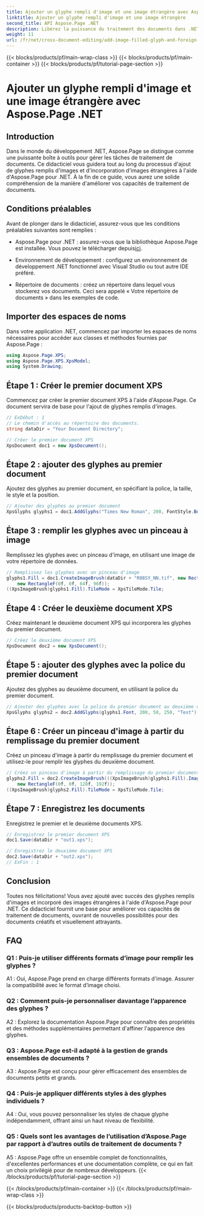 ```yaml
---
title: Ajouter un glyphe rempli d'image et une image étrangère avec Aspose.Page .NET
linktitle: Ajouter un glyphe rempli d'image et une image étrangère
second_title: API Aspose.Page .NET
description: Libérez la puissance du traitement des documents dans .NET avec Aspose.Page. Ajoutez facilement des glyphes remplis d’images. Améliorez les visuels et rationalisez votre flux de travail.
weight: 11
url: /fr/net/cross-document-editing/add-image-filled-glyph-and-foreign-image/
---
```


{{< blocks/products/pf/main-wrap-class >}}
{{< blocks/products/pf/main-container >}}
{{< blocks/products/pf/tutorial-page-section >}}

# Ajouter un glyphe rempli d'image et une image étrangère avec Aspose.Page .NET

## Introduction

Dans le monde du développement .NET, Aspose.Page se distingue comme une puissante boîte à outils pour gérer les tâches de traitement de documents. Ce didacticiel vous guidera tout au long du processus d'ajout de glyphes remplis d'images et d'incorporation d'images étrangères à l'aide d'Aspose.Page pour .NET. À la fin de ce guide, vous aurez une solide compréhension de la manière d'améliorer vos capacités de traitement de documents.

## Conditions préalables

Avant de plonger dans le didacticiel, assurez-vous que les conditions préalables suivantes sont remplies :

-  Aspose.Page pour .NET : assurez-vous que la bibliothèque Aspose.Page est installée. Vous pouvez le télécharger depuis[ici](https://releases.aspose.com/page/net/).

- Environnement de développement : configurez un environnement de développement .NET fonctionnel avec Visual Studio ou tout autre IDE préféré.

- Répertoire de documents : créez un répertoire dans lequel vous stockerez vos documents. Ceci sera appelé « Votre répertoire de documents » dans les exemples de code.

## Importer des espaces de noms

Dans votre application .NET, commencez par importer les espaces de noms nécessaires pour accéder aux classes et méthodes fournies par Aspose.Page :

```csharp
using Aspose.Page.XPS;
using Aspose.Page.XPS.XpsModel;
using System.Drawing;
```

## Étape 1 : Créer le premier document XPS

Commencez par créer le premier document XPS à l'aide d'Aspose.Page. Ce document servira de base pour l'ajout de glyphes remplis d'images.

```csharp
// ExDébut : 1
// Le chemin d'accès au répertoire des documents.
string dataDir = "Your Document Directory";

// Créer le premier document XPS
XpsDocument doc1 = new XpsDocument();
```

## Étape 2 : ajouter des glyphes au premier document

Ajoutez des glyphes au premier document, en spécifiant la police, la taille, le style et la position.

```csharp
// Ajouter des glyphes au premier document
XpsGlyphs glyphs1 = doc1.AddGlyphs("Times New Roman", 200, FontStyle.Bold, 50, 250, "Test");
```

## Étape 3 : remplir les glyphes avec un pinceau à image

Remplissez les glyphes avec un pinceau d'image, en utilisant une image de votre répertoire de données.

```csharp
// Remplissez les glyphes avec un pinceau d'image
glyphs1.Fill = doc1.CreateImageBrush(dataDir + "R08SY_NN.tif", new RectangleF(0f, 0f, 128f, 192f),
    new RectangleF(0f, 0f, 64f, 96f));
((XpsImageBrush)glyphs1.Fill).TileMode = XpsTileMode.Tile;
```

## Étape 4 : Créer le deuxième document XPS

Créez maintenant le deuxième document XPS qui incorporera les glyphes du premier document.

```csharp
// Créez le deuxième document XPS
XpsDocument doc2 = new XpsDocument();
```

## Étape 5 : ajouter des glyphes avec la police du premier document

Ajoutez des glyphes au deuxième document, en utilisant la police du premier document.

```csharp
// Ajouter des glyphes avec la police du premier document au deuxième document
XpsGlyphs glyphs2 = doc2.AddGlyphs(glyphs1.Font, 200, 50, 250, "Test");
```

## Étape 6 : Créer un pinceau d'image à partir du remplissage du premier document

Créez un pinceau d'image à partir du remplissage du premier document et utilisez-le pour remplir les glyphes du deuxième document.

```csharp
// Créez un pinceau d'image à partir du remplissage du premier document et remplissez les glyphes dans le deuxième document
glyphs2.Fill = doc2.CreateImageBrush(((XpsImageBrush)glyphs1.Fill).Image, new RectangleF(0f, 0f, 128f, 192f),
    new RectangleF(0f, 0f, 128f, 192f));
((XpsImageBrush)glyphs2.Fill).TileMode = XpsTileMode.Tile;
```

## Étape 7 : Enregistrez les documents

Enregistrez le premier et le deuxième documents XPS.

```csharp
// Enregistrez le premier document XPS
doc1.Save(dataDir + "out1.xps");

// Enregistrez le deuxième document XPS
doc2.Save(dataDir + "out2.xps");
// ExFin : 1
```

## Conclusion

Toutes nos félicitations! Vous avez ajouté avec succès des glyphes remplis d'images et incorporé des images étrangères à l'aide d'Aspose.Page pour .NET. Ce didacticiel fournit une base pour améliorer vos capacités de traitement de documents, ouvrant de nouvelles possibilités pour des documents créatifs et visuellement attrayants.

## FAQ

### Q1 : Puis-je utiliser différents formats d’image pour remplir les glyphes ?

A1 : Oui, Aspose.Page prend en charge différents formats d'image. Assurer la compatibilité avec le format d’image choisi.

### Q2 : Comment puis-je personnaliser davantage l’apparence des glyphes ?

A2 : Explorez la documentation Aspose.Page pour connaître des propriétés et des méthodes supplémentaires permettant d'affiner l'apparence des glyphes.

### Q3 : Aspose.Page est-il adapté à la gestion de grands ensembles de documents ?

A3 : Aspose.Page est conçu pour gérer efficacement des ensembles de documents petits et grands.

### Q4 : Puis-je appliquer différents styles à des glyphes individuels ?

A4 : Oui, vous pouvez personnaliser les styles de chaque glyphe indépendamment, offrant ainsi un haut niveau de flexibilité.

### Q5 : Quels sont les avantages de l’utilisation d’Aspose.Page par rapport à d’autres outils de traitement de documents ?

A5 : Aspose.Page offre un ensemble complet de fonctionnalités, d'excellentes performances et une documentation complète, ce qui en fait un choix privilégié pour de nombreux développeurs.
{{< /blocks/products/pf/tutorial-page-section >}}

{{< /blocks/products/pf/main-container >}}
{{< /blocks/products/pf/main-wrap-class >}}

{{< blocks/products/products-backtop-button >}}
